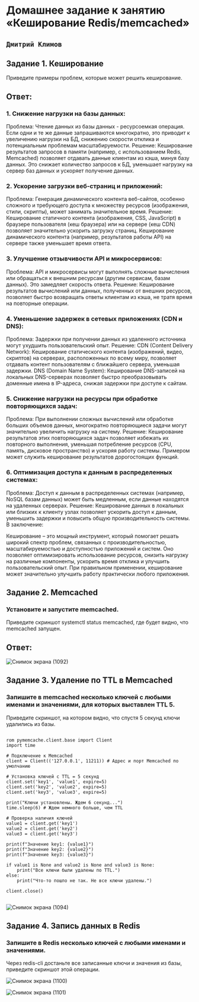 # Домашнее задание к занятию «Кеширование Redis/memcached»
## ` Дмитрий Климов `

## Задание 1. Кеширование

Приведите примеры проблем, которые может решить кеширование.

## Ответ: 

### 1. Снижение нагрузки на базы данных:

Проблема: Чтение данных из базы данных - ресурсоемкая операция. Если одни и те же данные запрашиваются многократно, это приводит к увеличению нагрузки на БД, снижению скорости отклика и потенциальным проблемам масштабируемости.
Решение: Кеширование результатов запросов в памяти (например, с использованием Redis, Memcached) позволяет отдавать данные клиентам из кэша, минуя базу данных. Это снижает количество запросов к БД, уменьшает нагрузку на сервер баз данных и ускоряет получение данных.

### 2. Ускорение загрузки веб-страниц и приложений:

Проблема: Генерация динамического контента веб-сайтов, особенно сложного и требующего доступа к множеству ресурсов (изображения, стили, скрипты), может занимать значительное время.
Решение: Кеширование статичного контента (изображения, CSS, JavaScript) в браузере пользователя (кеш браузера) или на сервере (кеш CDN) позволяет значительно ускорить загрузку страниц. Кеширование динамического контента (например, результатов работы API) на сервере также уменьшает время ответа.

### 3. Улучшение отзывчивости API и микросервисов:

Проблема: API и микросервисы могут выполнять сложные вычисления или обращаться к внешним ресурсам (другим сервисам, базам данных). Это замедляет скорость ответа.
Решение: Кеширование результатов вычислений или данных, полученных от внешних ресурсов, позволяет быстро возвращать ответы клиентам из кэша, не тратя время на повторные операции.

### 4. Уменьшение задержек в сетевых приложениях (CDN и DNS):

Проблема: Задержки при получении данных из удаленного источника могут ухудшить пользовательский опыт.
Решение:
CDN (Content Delivery Network): Кеширование статического контента (изображений, видео, скриптов) на серверах, расположенных по всему миру, позволяет отдавать контент пользователям с ближайшего сервера, уменьшая задержки.
DNS (Domain Name System): Кеширование DNS-записей на локальных DNS-серверах позволяет быстро преобразовывать доменные имена в IP-адреса, снижая задержки при доступе к сайтам.

### 5. Снижение нагрузки на ресурсы при обработке повторяющихся задач:

Проблема: При выполнении сложных вычислений или обработке больших объемов данных, многократно повторяющиеся задачи могут значительно увеличить нагрузку на систему.
Решение: Кеширование результатов этих повторяющихся задач позволяет избежать их повторного выполнения, уменьшая потребление ресурсов (CPU, память, дисковое пространство) и ускоряя работу системы. Примером может служить кеширование результатов дорогостоящих функций.

### 6. Оптимизация доступа к данным в распределенных системах:

Проблема: Доступ к данным в распределенных системах (например, NoSQL базам данных) может быть медленным, если данные находятся на удаленных серверах.
Решение: Кеширование данных в локальных или близких к клиенту узлах позволяет ускорить доступ к данным, уменьшить задержки и повысить общую производительность системы.
В заключение:

Кеширование – это мощный инструмент, который помогает решать широкий спектр проблем, связанных с производительностью, масштабируемостью и доступностью приложений и систем. Оно позволяет оптимизировать использование ресурсов, снизить нагрузку на различные компоненты, ускорить время отклика и улучшить пользовательский опыт. При правильном применении, кеширование может значительно улучшить работу практически любого приложения.

## Задание 2. Memcached

### Установите и запустите memcached.

Приведите скриншот systemctl status memcached, где будет видно, что memcached запущен.

## Ответ:

![Снимок экрана (1092)](https://github.com/user-attachments/assets/50cfcec7-eab5-4b28-94d5-b0b89b280265)

## Задание 3. Удаление по TTL в Memcached

### Запишите в memcached несколько ключей с любыми именами и значениями, для которых выставлен TTL 5.

Приведите скриншот, на котором видно, что спустя 5 секунд ключи удалились из базы.

```

rom pymemcache.client.base import Client
import time

# Подключение к Memcached
client = Client(('127.0.0.1', 11211)) # Адрес и порт Memcached по умолчанию

# Установка ключей с TTL = 5 секунд
client.set('key1', 'value1', expire=5)
client.set('key2', 'value2', expire=5)
client.set('key3', 'value3', expire=5)

print("Ключи установлены. Ждем 6 секунд...")
time.sleep(6) # Ждем немного больше, чем TTL

# Проверка наличия ключей
value1 = client.get('key1')
value2 = client.get('key2')
value3 = client.get('key3')

print(f"Значение key1: {value1}")
print(f"Значение key2: {value2}")
print(f"Значение key3: {value3}")

if value1 is None and value2 is None and value3 is None:
    print("Все ключи были удалены по TTL.")
else:
    print("Что-то пошло не так. Не все ключи удалены.")

client.close()


```

![Снимок экрана (1094)](https://github.com/user-attachments/assets/49184065-8c91-42ae-bca6-2e6c48de934b)

## Задание 4. Запись данных в Redis

### Запишите в Redis несколько ключей с любыми именами и значениями.

Через redis-cli достаньте все записанные ключи и значения из базы, приведите скриншот этой операции.

![Снимок экрана (1100)](https://github.com/user-attachments/assets/80338713-37c0-463e-a551-3fb147f0d3bd)

![Снимок экрана (1101)](https://github.com/user-attachments/assets/3cc3c0e9-2633-429f-8088-a9eabfcd6dea)




